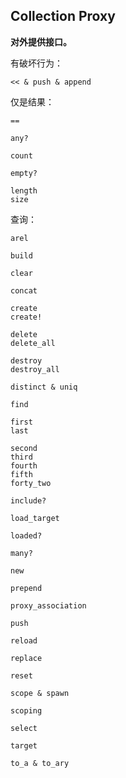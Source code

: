 ## Collection Proxy

**对外提供接口。**

有破坏行为：

```
<< & push & append
```

仅是结果：

```
==

any?

count

empty?

length
size
```

查询：

```
arel

build

clear

concat

create
create!

delete
delete_all

destroy
destroy_all

distinct & uniq

find

first
last

second
third
fourth
fifth
forty_two

include?

load_target

loaded?

many?

new

prepend

proxy_association

push

reload

replace

reset

scope & spawn

scoping

select

target

to_a & to_ary
```
